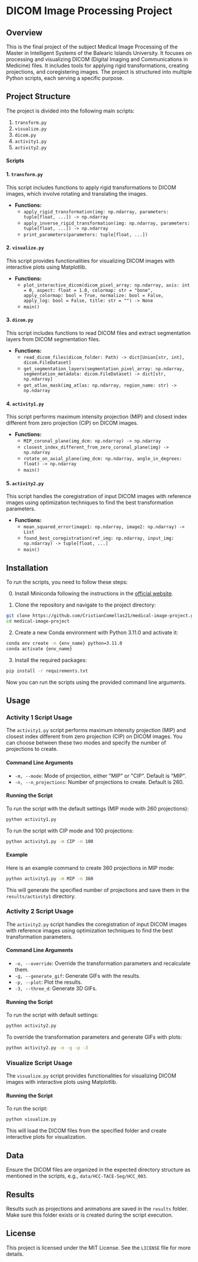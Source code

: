 # DICOM Image Processing Project

## Overview

This is the final project of the subject Medical Image Processing of the Master in Intelligent Systems of the Balearic Islands University. It focuses on processing and visualizing DICOM (Digital Imaging and Communications in Medicine) files. It includes tools for applying rigid transformations, creating projections, and coregistering images. The project is structured into multiple Python scripts, each serving a specific purpose.

## Project Structure

The project is divided into the following main scripts:

1. `transform.py`
2. `visualize.py`
3. `dicom.py`
4. `activity1.py`
5. `activity2.py`

#### Scripts

#### 1. `transform.py`

This script includes functions to apply rigid transformations to DICOM images, which involve rotating and translating the images.

- **Functions:**
  - `apply_rigid_transformation(img: np.ndarray, parameters: tuple[float, ...]) -> np.ndarray`
  - `apply_inverse_rigid_transformation(img: np.ndarray, parameters: tuple[float, ...]) -> np.ndarray`
  - `print_parameters(parameters: tuple[float, ...])`

#### 2. `visualize.py`

This script provides functionalities for visualizing DICOM images with interactive plots using Matplotlib.

- **Functions:**
  - `plot_interactive_dicom(dicom_pixel_array: np.ndarray, axis: int = 0, aspect: float = 1.0, colormap: str = "bone", apply_colormap: bool = True, normalize: bool = False, apply_log: bool = False, title: str = "") -> None`
  - `main()`

#### 3. `dicom.py`

This script includes functions to read DICOM files and extract segmentation layers from DICOM segmentation files.

- **Functions:**
  - `read_dicom_files(dicom_folder: Path) -> dict[Union[str, int], dicom.FileDataset]`
  - `get_segmentation_layers(segmentation_pixel_array: np.ndarray, segmentation_metadata: dicom.FileDataset) -> dict[str, np.ndarray]`
  - `get_atlas_mask(img_atlas: np.ndarray, region_name: str) -> np.ndarray`

#### 4. `activity1.py`

This script performs maximum intensity projection (MIP) and closest index different from zero projection (CIP) on DICOM images.

- **Functions:**
  - `MIP_coronal_plane(img_dcm: np.ndarray) -> np.ndarray`
  - `closest_index_different_from_zero_coronal_plane(img) -> np.ndarray`
  - `rotate_on_axial_plane(img_dcm: np.ndarray, angle_in_degrees: float) -> np.ndarray`
  - `main()`

#### 5. `activity2.py`

This script handles the coregistration of input DICOM images with reference images using optimization techniques to find the best transformation parameters.

- **Functions:**
  - `mean_squared_error(image1: np.ndarray, image2: np.ndarray) -> List`
  - `found_best_coregistration(ref_img: np.ndarray, input_img: np.ndarray) -> tuple[float, ...]`
  - `main()`

## Installation

To run the scripts, you need to follow these steps:

0. Install Miniconda following the instructions in the [official website](https://docs.anaconda.com/free/miniconda/#quick-command-line-install).

1. Clone the repository and navigate to the project directory:

```bash
git clone https://github.com/CristianComellas21/medical-image-project.git
cd medical-image-project
```

2. Create a new Conda environment with Python 3.11.0 and activate it:

```bash
conda env create -n {env_name} python=3.11.0
conda activate {env_name}
```

3. Install the required packages:

```bash
pip install -r requirements.txt
```

Now you can run the scripts using the provided command line arguments.

## Usage

### Activity 1 Script Usage

The `activity1.py` script performs maximum intensity projection (MIP) and closest index different from zero projection (CIP) on DICOM images. You can choose between these two modes and specify the number of projections to create.

#### Command Line Arguments

- `-m, --mode`: Mode of projection, either "MIP" or "CIP". Default is "MIP".
- `-n, --n_projections`: Number of projections to create. Default is 260.

#### Running the Script

To run the script with the default settings (MIP mode with 260 projections):

```bash
python activity1.py
```

To run the script with CIP mode and 100 projections:

```bash
python activity1.py -m CIP -n 100
```

#### Example

Here is an example command to create 360 projections in MIP mode:

```bash
python activity1.py -m MIP -n 360
```

This will generate the specified number of projections and save them in the `results/activity1` directory.

### Activity 2 Script Usage

The `activity2.py` script handles the coregistration of input DICOM images with reference images using optimization techniques to find the best transformation parameters.

#### Command Line Arguments

- `-o, --override`: Override the transformation parameters and recalculate them.
- `-g, --generate_gif`: Generate GIFs with the results.
- `-p, --plot`: Plot the results.
- `-3, --three_d`: Generate 3D GIFs.

#### Running the Script

To run the script with default settings:

```bash
python activity2.py
```

To override the transformation parameters and generate GIFs with plots:

```bash
python activity2.py -o -g -p -3
```

### Visualize Script Usage

The `visualize.py` script provides functionalities for visualizing DICOM images with interactive plots using Matplotlib.

#### Running the Script

To run the script:

```bash
python visualize.py
```

This will load the DICOM files from the specified folder and create interactive plots for visualization.

## Data

Ensure the DICOM files are organized in the expected directory structure as mentioned in the scripts, e.g., `data/HCC-TACE-Seg/HCC_003`.

## Results

Results such as projections and animations are saved in the `results` folder. Make sure this folder exists or is created during the script execution.

## License

This project is licensed under the MIT License. See the `LICENSE` file for more details.
